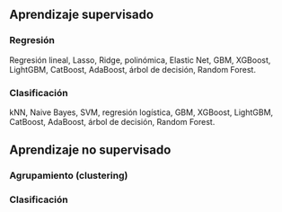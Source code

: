 ## Aprendizaje supervisado

### Regresión
  
Regresión lineal, Lasso, Ridge, polinómica, Elastic Net, GBM, XGBoost, LightGBM, CatBoost, AdaBoost, árbol de decisión,
Random Forest.

### Clasificación

kNN, Naive Bayes, SVM, regresión logística, GBM, XGBoost, LightGBM, CatBoost, AdaBoost, árbol de decisión,
Random Forest.


## Aprendizaje no supervisado

### Agrupamiento (clustering)




### Clasificación

